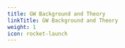 ```yaml
---
title: GW Background and Theory
linkTitle: GW Background and Theory
weight: 1
icon: rocket-launch
---
```

